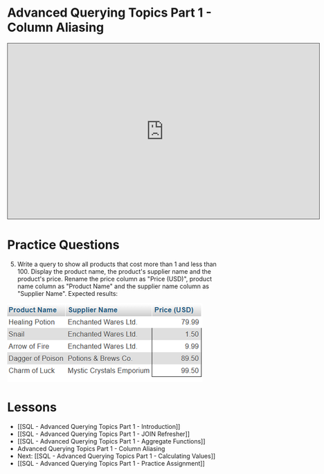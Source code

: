 # Advanced Querying Topics Part 1 - Column Aliasing

<iframe src="https://egator.hosted.panopto.com/Panopto/Pages/Embed.aspx?id=c709d480-ff4b-451f-8638-b12c00689afd&autoplay=false&offerviewer=true&showtitle=true&showbrand=true&captions=false&interactivity=all" height="405" width="720" style="border: 1px solid #464646;" allowfullscreen allow="autoplay" aria-label="Panopto Embedded Video Player"></iframe>

# Practice Questions
5. Write a query to show all products that cost more than 1 and less than 100. Display the product name, the product's supplier name and the product's price. Rename the price column as "Price (USD)", product name column as "Product Name" and the supplier name column as "Supplier Name". Expected results:
<img src="https://raw.githubusercontent.com/kellerflint/Class-Intro-SQL/hugo/content/Images/AQR7.png">

# Lessons
- [[SQL - Advanced Querying Topics Part 1 - Introduction]]
- [[SQL - Advanced Querying Topics Part 1 - JOIN Refresher]]
- [[SQL - Advanced Querying Topics Part 1 - Aggregate Functions]]
- Advanced Querying Topics Part 1 - Column Aliasing
- Next: [[SQL - Advanced Querying Topics Part 1 - Calculating Values]]
- [[SQL - Advanced Querying Topics Part 1 - Practice Assignment]]